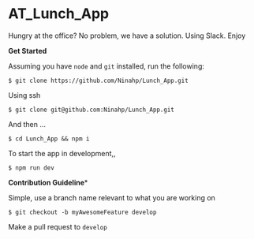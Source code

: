 # AT_Lunch_App
Hungry at the office? No problem, we have a solution. Using Slack. Enjoy

**Get Started**

Assuming you have `node` and `git` installed, run the following:

```shell
$ git clone https://github.com/Ninahp/Lunch_App.git
```

Using ssh

```shell
$ git clone git@github.com:Ninahp/Lunch_App.git
```

And then ...

```shell
$ cd Lunch_App && npm i
```

To start the app in development,,

```shell
$ npm run dev
```

**Contribution Guideline***

Simple, use a branch name relevant to what you are working on

```shell
$ git checkout -b myAwesomeFeature develop
```

Make a pull request to `develop`


